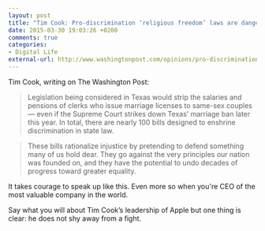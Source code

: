 ```yaml
---
layout: post
title: "Tim Cook: Pro-discrimination ‘religious freedom’ laws are dangerous"
date: 2015-03-30 19:03:26 +0200
comments: true
categories: 
- Digital Life
external-url: http://www.washingtonpost.com/opinions/pro-discrimination-religious-freedom-laws-are-dangerous-to-america/2015/03/29/bdb4ce9e-d66d-11e4-ba28-f2a685dc7f89_story.html
---
```


Tim Cook, writing on The Washington Post:

> Legislation being considered in Texas would strip the salaries and pensions of clerks who issue marriage licenses to same-sex couples — even if the Supreme Court strikes down Texas’ marriage ban later this year. In total, there are nearly 100 bills designed to enshrine discrimination in state law.

> These bills rationalize injustice by pretending to defend something many of us hold dear. They go against the very principles our nation was founded on, and they have the potential to undo decades of progress toward greater equality.

It takes courage to speak up like this. Even more so when you're CEO of the most valuable company in the world.

Say what you will about Tim Cook’s leadership of Apple but one thing is clear: he does not shy away from a fight.